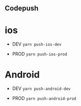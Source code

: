 ## Codepush

# ios
- DEV
```yarn push-ios-dev```

- PROD
```yarn push-ios-prod```

# Android

- DEV
```yarn push-android-dev```

- PROD
```yarn push-android-prod```



